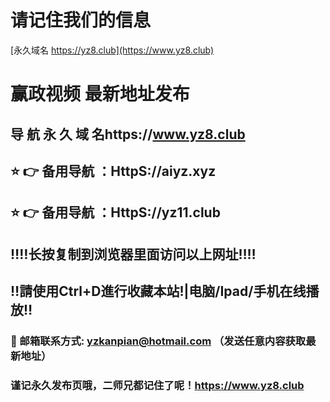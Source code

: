 # 请记住我们的信息

[永久域名 https://yz8.club](https://www.yz8.club)
# 赢政视频 最新地址发布 
## 导 航 永 久 域 名https://www.yz8.club
## ⭐️ 👉 备用导航 ：HttpS://aiyz.xyz
## ⭐️ 👉 备用导航 ：HttpS://yz11.club
## ‼️‼️长按复制到浏览器里面访问以上网址‼️‼️
## ‼️請使用Ctrl+D進行收藏本站!|电脑/Ipad/手机在线播放‼️
### 📧 邮箱联系方式: yzkanpian@hotmail.com （发送任意内容获取最新地址）
### 谨记永久发布页哦，二师兄都记住了呢！https://www.yz8.club
